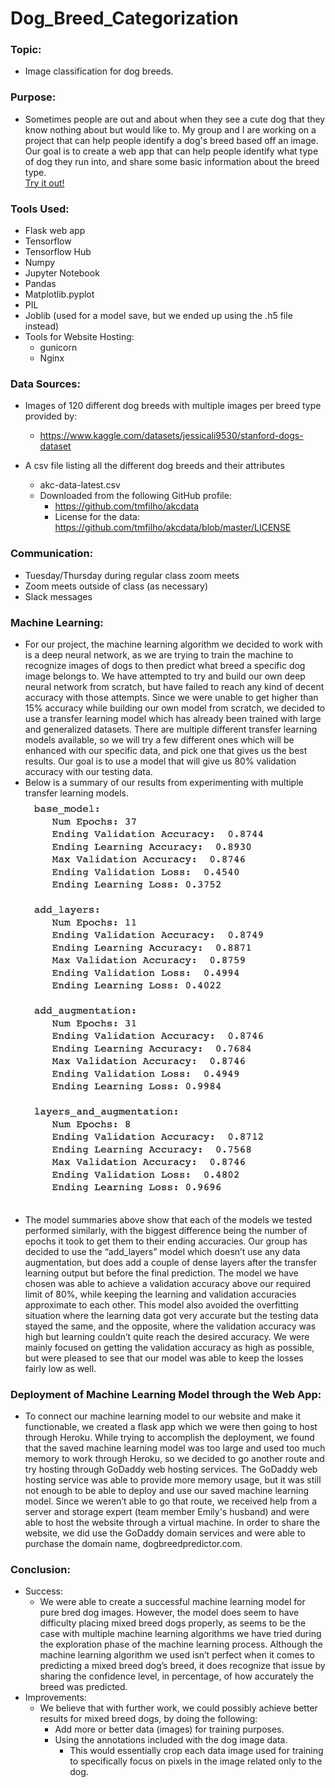 # Dog_Breed_Categorization

### Topic:
- Image classification for dog breeds.

### Purpose:
- Sometimes people are out and about when they see a cute dog that they know nothing about but would like to. My group and I are working on a project that can help people identify a dog's breed based off an image. Our goal is to create a web app that can help people identify what type of dog they run into, and share some basic information about the breed type.<br> [Try it out!](http://dogbreedpredictor.com)

### Tools Used:
- Flask web app
- Tensorflow
- Tensorflow Hub
- Numpy
- Jupyter Notebook 
- Pandas
- Matplotlib.pyplot
- PIL
- Joblib (used for a model save, but we ended up using the .h5 file instead)
- Tools for Website Hosting:
    - gunicorn
    - Nginx


### Data Sources:
- Images of 120 different dog breeds with multiple images per breed type provided by:
    - https://www.kaggle.com/datasets/jessicali9530/stanford-dogs-dataset

- A csv file listing all the different dog breeds and their attributes
    - akc-data-latest.csv 
    - Downloaded from the following GitHub profile:
        - https://github.com/tmfilho/akcdata
        - License for the data: https://github.com/tmfilho/akcdata/blob/master/LICENSE 

### Communication:
- Tuesday/Thursday during regular class zoom meets
- Zoom meets outside of class (as necessary)
- Slack messages

### Machine Learning:
- For our project, the machine learning algorithm we decided to work with is a deep neural network, as we are trying to train the machine to recognize images of dogs to then predict what breed a specific dog image belongs to. We have attempted to try and build our own deep neural network from scratch, but have failed to reach any kind of decent accuracy with those attempts. Since we were unable to get higher than 15% accuracy while building our own model from scratch, we decided to use a transfer learning model which has already been trained with large and generalized datasets. There are multiple different transfer learning models available, so we will try a few different ones which will be enhanced with our specific data, and pick one that gives us the best results. Our goal is to use a model that will give us 80% validation accuracy with our testing data.
- Below is a summary of our results from experimenting with multiple transfer learning models.
![Machine Learning Models Performance Summary](./ml_model/images/ML_Models_Performance_Summary.png)
- The model summaries above show that each of the models we tested performed similarly, with the biggest difference being the number of epochs it took to get them to their ending accuracies. Our group has decided to use the “add_layers” model which doesn’t use any data augmentation, but does add a couple of dense layers after the transfer learning output but before the final prediction. The model we have chosen was able to achieve a validation accuracy above our required limit of 80%, while keeping the learning and validation accuracies approximate to each other. This model also avoided the overfitting situation where the learning data got very accurate but the testing data stayed the same, and the opposite, where the validation accuracy was high but learning couldn’t quite reach the desired accuracy. We were mainly focused on getting the validation accuracy as high as possible, but were pleased to see that our model was able to keep the losses fairly low as well. 

### Deployment of Machine Learning Model through the Web App:
- To connect our machine learning model to our website and make it functionable, we created a flask app which we were then going to host through Heroku. While trying to accomplish the deployment, we found that the saved machine learning model was too large and used too much memory to work through Heroku, so we decided to go another route and try hosting through GoDaddy web hosting services. The GoDaddy web hosting service was able to provide more memory usage, but it was still not enough to be able to deploy and use our saved machine learning model. Since we weren’t able to go that route, we received help from a server and storage expert (team member Emily's husband) and were able to host the website through a virtual machine. In order to share the website, we did use the GoDaddy domain services and were able to purchase the domain name, dogbreedpredictor.com.

### Conclusion:
- Success:
    - We were able to create a successful machine learning model for pure bred dog images. However, the model does seem to have difficulty placing mixed breed dogs properly, as seems to be the case with multiple machine learning algorithms we have tried during the exploration phase of the machine learning process. Although the machine learning algorithm we used isn’t perfect when it comes to predicting a mixed breed dog’s breed, it does recognize that issue by sharing the confidence level, in percentage, of how accurately the breed was predicted.
- Improvements:
    - We believe that with further work, we could possibly achieve better results for mixed breed dogs, by doing the following:
        - Add more or better data (images) for training purposes.
        - Using the annotations included with the dog image data.
            - This would essentially crop each data image used for training to specifically focus on pixels in the image related only to the dog.
